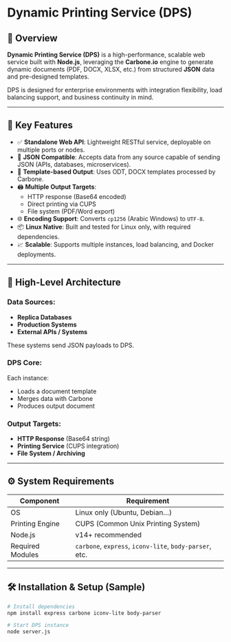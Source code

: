 # Dynamic Printing Service (DPS)

## 🧩 Overview

**Dynamic Printing Service (DPS)** is a high-performance, scalable web service built with **Node.js**, leveraging the **Carbone.io** engine to generate dynamic documents (PDF, DOCX, XLSX, etc.) from structured **JSON** data and pre-designed templates.

DPS is designed for enterprise environments with integration flexibility, load balancing support, and business continuity in mind.

---

## 🚀 Key Features

- ✅ **Standalone Web API**: Lightweight RESTful service, deployable on multiple ports or nodes.
- 🔄 **JSON Compatible**: Accepts data from any source capable of sending JSON (APIs, databases, microservices).
- 🧾 **Template-based Output**: Uses ODT, DOCX templates processed by Carbone.
- 🖨️ **Multiple Output Targets**:
  - HTTP response (Base64 encoded)
  - Direct printing via CUPS
  - File system (PDF/Word export)
- 🌐 **Encoding Support**: Converts `cp1256` (Arabic Windows) to `UTF-8`.
- 📦 **Linux Native**: Built and tested for Linux only, with required dependencies.
- 📈 **Scalable**: Supports multiple instances, load balancing, and Docker deployments.

---

## 📐 High-Level Architecture

### Data Sources:
- **Replica Databases**
- **Production Systems**
- **External APIs / Systems**

These systems send JSON payloads to DPS.

### DPS Core:
Each instance:
- Loads a document template
- Merges data with Carbone
- Produces output document

### Output Targets:
- **HTTP Response** (Base64 string)
- **Printing Service** (CUPS integration)
- **File System / Archiving**



---

## ⚙️ System Requirements

| Component         | Requirement                    |
|------------------|--------------------------------|
| OS               | Linux only (Ubuntu, Debian…)   |
| Printing Engine  | CUPS (Common Unix Printing System) |
| Node.js          | v14+ recommended               |
| Required Modules | `carbone`, `express`, `iconv-lite`, `body-parser`, etc. |

---

## 🛠️ Installation & Setup (Sample)

```bash
# Install dependencies
npm install express carbone iconv-lite body-parser

# Start DPS instance
node server.js
